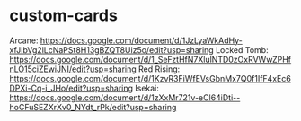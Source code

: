 # custom-cards

Arcane:
https://docs.google.com/document/d/1JzLyaWkAdHy-xfJIbVg2lLcNaPSt8H13gBZQT8Uiz5o/edit?usp=sharing
Locked Tomb:
https://docs.google.com/document/d/1_SeFztHfN7XlulNTD0zOxRVWwZPHfnLO15ciZEwiJNI/edit?usp=sharing
Red Rising:
https://docs.google.com/document/d/1KzvR3FiWfEVsGbnMx7Q0f1IfF4xEc6DPXi-Cq-i_JHo/edit?usp=sharing
Isekai:
https://docs.google.com/document/d/1zXxMr721v-eCl64iDti--hoCFuSEZXrXv0_NYdt_rPk/edit?usp=sharing
